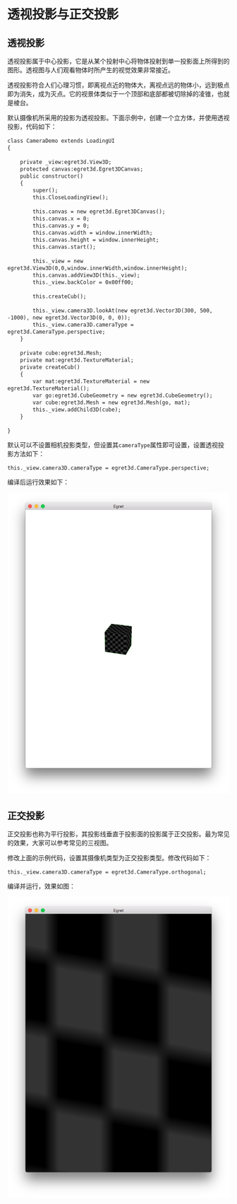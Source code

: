# 透视投影与正交投影

## 透视投影

透视投影属于中心投影，它是从某个投射中心将物体投射到单一投影面上所得到的图形。透视图与人们观看物体时所产生的视觉效果非常接近。

透视投影符合人们心理习惯，即离视点近的物体大，离视点远的物体小，远到极点即为消失，成为灭点。它的视景体类似于一个顶部和底部都被切除掉的凌锥，也就是棱台。

默认摄像机所采用的投影为透视投影。下面示例中，创建一个立方体，并使用透视投影，代码如下：

```
class CameraDemo extends LoadingUI
{

    private _view:egret3d.View3D;
    protected canvas:egret3d.Egret3DCanvas;
    public constructor()
    {
        super();
        this.CloseLoadingView();

        this.canvas = new egret3d.Egret3DCanvas();
        this.canvas.x = 0;
        this.canvas.y = 0;
        this.canvas.width = window.innerWidth;
        this.canvas.height = window.innerHeight;
        this.canvas.start();
        
        this._view = new egret3d.View3D(0,0,window.innerWidth,window.innerHeight);
        this.canvas.addView3D(this._view);
        this._view.backColor = 0x00ff00;

        this.createCub();

        this._view.camera3D.lookAt(new egret3d.Vector3D(300, 500, -1000), new egret3d.Vector3D(0, 0, 0));
        this._view.camera3D.cameraType = egret3d.CameraType.perspective;
    }

    private cube:egret3d.Mesh;
    private mat:egret3d.TextureMaterial;
    private createCub()
    {
        var mat:egret3d.TextureMaterial = new egret3d.TextureMaterial();
        var go:egret3d.CubeGeometry = new egret3d.CubeGeometry();
        var cube:egret3d.Mesh = new egret3d.Mesh(go, mat);
        this._view.addChild3D(cube);
    }

}
```

默认可以不设置相机投影类型，但设置其`cameraType`属性即可设置，设置透视投影方法如下：

```
this._view.camera3D.cameraType = egret3d.CameraType.perspective;
```

编译后运行效果如下：

![](575cd2638477e.png)

## 正交投影

正交投影也称为平行投影，其投影线垂直于投影面的投影属于正交投影。最为常见的效果，大家可以参考常见的三视图。

修改上面的示例代码，设置其摄像机类型为正交投影类型。修改代码如下：

```
this._view.camera3D.cameraType = egret3d.CameraType.orthogonal;
```

编译并运行，效果如图：

![](575cd2639785e.png)

